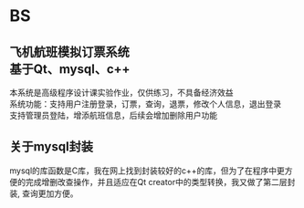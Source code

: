 # BS
飞机航班模拟订票系统<br>
基于Qt、mysql、c++
-----

本系统是高级程序设计课实验作业，仅供练习，不具备经济效益<br>
系统功能：支持用户注册登录，订票，查询，退票，修改个人信息，退出登录<br>
支持管理员登陆，增添航班信息，后续会增加删除用户功能<br>

关于mysql封装
---
mysql的库函数是C库，我在网上找到封装较好的c++的库，但为了在程序中更方便的完成增删改查操作，并且适应在Qt creator中的类型转换，我又做了第二层封装,
查询更加方便。

